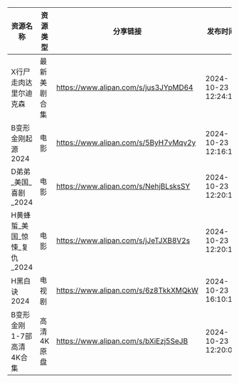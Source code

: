 | 资源名称               | 资源类型   | 分享链接                                 | 发布时间                |
| ------------------ | ------ | ------------------------------------ | ------------------- |
| X行尸走肉达里尔迪克森        | 最新美剧合集 | https://www.alipan.com/s/jus3JYpMD64 | 2024-10-23 12:24:11 |
| B变形金刚起源2024        | 电影     | https://www.alipan.com/s/5ByH7vMqv2y | 2024-10-23 12:16:13 |
| D弟弟_美国_喜剧_2024     | 电影     | https://www.alipan.com/s/NehjBLsksSY | 2024-10-23 12:20:12 |
| H黄蜂蜇_美国_惊悚_复仇_2024 | 电影     | https://www.alipan.com/s/jJeTJXB8V2s | 2024-10-23 12:20:15 |
| H黑白诀2024           | 电视剧    | https://www.alipan.com/s/6z8TkkXMQkW | 2024-10-23 16:10:10 |
| B变形金刚1-7部高清4K合集    | 高清4K原盘 | https://www.alipan.com/s/bXiEzj5SeJB | 2024-10-23 12:20:07 |

